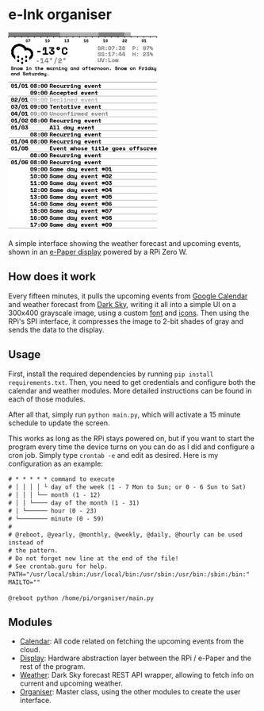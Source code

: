 # e-Ink organiser

![](res/example.png)

A simple interface showing the weather forecast and upcoming events, shown in an
[e-Paper display](https://www.waveshare.com/wiki/4.2inch_e-Paper_Module) powered by a RPi Zero W.

## How does it work

Every fifteen minutes, it pulls the upcoming events from [Google Calendar](https://developers.google.com/calendar) and
weather forecast from [Dark Sky](https://darksky.net/poweredby/), writing it all into a simple UI on a 300x400 grayscale
image, using a custom [font](https://fonts.google.com/specimen/Space+Mono) and
[icons](http://adamwhitcroft.com/climacons/). Then using the RPi's SPI interface, it compresses the image to 2-bit
shades of gray and sends the data to the display.

## Usage

First, install the required dependencies by running `pip install requirements.txt`. Then, you need to get credentials
and configure both the calendar and weather modules. More detailed instructions can be found in each of those modules.

After all that, simply run `python main.py`, which will activate a 15 minute schedule to update the screen.

This works as long as the RPi stays powered on, but if you want to start the program every time the device turns on you
can do as I did and configure a cron job. Simply type `crontab -e` and edit as desired. Here is my configuration as an
example:
```text
# * * * * * command to execute
# │ │ │ │ └ day of the week (1 - 7 Mon to Sun; or 0 - 6 Sun to Sat)
# │ │ │ └── month (1 - 12)
# │ │ └──── day of the month (1 - 31)
# │ └────── hour (0 - 23)
# └──────── minute (0 - 59)
#
# @reboot, @yearly, @monthly, @weekly, @daily, @hourly can be used instead of
# the pattern.
# Do not forget new line at the end of the file!
# See crontab.guru for help.
PATH="/usr/local/sbin:/usr/local/bin:/usr/sbin:/usr/bin:/sbin:/bin:"
MAILTO=""

@reboot python /home/pi/organiser/main.py

```

## Modules

* [Calendar](modules/calendar): All code related on fetching the upcoming events from the cloud.
* [Display](modules/display): Hardware abstraction layer between the RPi / e-Paper and the rest of the program.
* [Weather](modules/weather): Dark Sky forecast REST API wrapper, allowing to fetch info on current and upcoming weather.
* [Organiser](modules/organiser): Master class, using the other modules to create the user interface.
